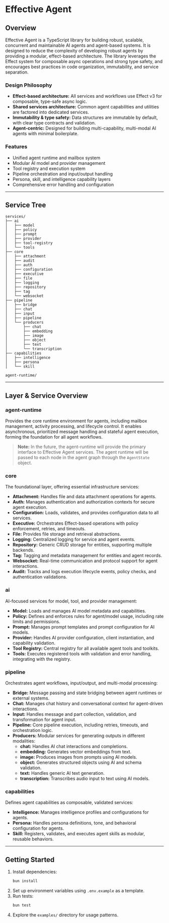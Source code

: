 # Effective Agent

## Overview

Effective Agent is a TypeScript library for building robust, scalable, concurrent and maintainable AI agents and agent-based systems. It is designed to reduce the complexity of developing robust agents by providing a modular, effect-based architecture. The library leverages the Effect system for composable async operations and strong type safety, and encourages best practices in code organization, immutability, and service separation.

### Design Philosophy
- **Effect-based architecture:** All services and workflows use Effect v3 for composable, type-safe async logic.
- **Shared services architecture:** Common agent capabilities and utilities are factored into dedicated services.
- **Immutability & type safety:** Data structures are immutable by default, with clear type contracts and validation.
- **Agent-centric:** Designed for building multi-capability, multi-modal AI agents with minimal boilerplate.

### Features
- Unified agent runtime and mailbox system
- Modular AI model and provider management
- Tool registry and execution system
- Pipeline orchestration and input/output handling
- Persona, skill, and intelligence capability layers
- Comprehensive error handling and configuration

---

## Service Tree

```
services/
├── ai
│   ├── model
│   ├── policy
│   ├── prompt
│   ├── provider
│   ├── tool-registry
│   └── tools
├── core
│   ├── attachment
│   ├── audit
│   ├── auth
│   ├── configuration
│   ├── executive
│   ├── file
│   ├── logging
│   ├── repository
│   ├── tag
│   └── websocket
├── pipeline
│   ├── bridge
│   ├── chat
│   ├── input
│   ├── pipeline
│   └── producers
│       ├── chat
│       ├── embedding
│       ├── image
│       ├── object
│       ├── text
│       └── transcription
├── capabilities
│   ├── intelligence
│   ├── persona
│   └── skill

agent-runtime/
```

---

## Layer & Service Overview

### agent-runtime
Provides the core runtime environment for agents, including mailbox management, activity processing, and lifecycle control. It enables asynchronous, prioritized message handling and stateful agent execution, forming the foundation for all agent workflows.

> **Note:** In the future, the agent-runtime will provide the primary interface to Effective Agent services. The agent runtime will be passed to each node in the agent graph through the `AgentState` object.

### core
The foundational layer, offering essential infrastructure services:
- **Attachment:** Handles file and data attachment operations for agents.
- **Auth:** Manages authentication and authorization contexts for secure agent execution.
- **Configuration:** Loads, validates, and provides configuration data to all services.
- **Executive:** Orchestrates Effect-based operations with policy enforcement, retries, and timeouts.
- **File:** Provides file storage and retrieval abstractions.
- **Logging:** Centralized logging for service and agent events.
- **Repository:** Generic CRUD storage for entities, supporting multiple backends.
- **Tag:** Tagging and metadata management for entities and agent records.
- **Websocket:** Real-time communication and protocol support for agent interactions.
- **Audit:** Tracks and logs execution lifecycle events, policy checks, and authentication validations.

### ai
AI-focused services for model, tool, and provider management:
- **Model:** Loads and manages AI model metadata and capabilities.
- **Policy:** Defines and enforces rules for agent/model usage, including rate limits and permissions.
- **Prompt:** Manages prompt templates and prompt configuration for AI models.
- **Provider:** Handles AI provider configuration, client instantiation, and capability validation.
- **Tool Registry:** Central registry for all available agent tools and toolkits.
- **Tools:** Executes registered tools with validation and error handling, integrating with the registry.

### pipeline
Orchestrates agent workflows, input/output, and multi-modal processing:
- **Bridge:** Message passing and state bridging between agent runtimes or external systems.
- **Chat:** Manages chat history and conversational context for agent-driven interactions.
- **Input:** Handles message and part collection, validation, and transformation for agent input.
- **Pipeline:** Core pipeline execution, including retries, timeouts, and orchestration logic.
- **Producers:** Modular services for generating outputs in different modalities:
    - **chat:** Handles AI chat interactions and completions.
    - **embedding:** Generates vector embeddings from text.
    - **image:** Produces images from prompts using AI models.
    - **object:** Generates structured objects using AI and schema validation.
    - **text:** Handles generic AI text generation.
    - **transcription:** Transcribes audio input to text using AI models.

### capabilities
Defines agent capabilities as composable, validated services:
- **Intelligence:** Manages intelligence profiles and configurations for agents.
- **Persona:** Handles persona definitions, tone, and behavioral configuration for agents.
- **Skill:** Registers, validates, and executes agent skills as modular, reusable behaviors.

---

## Getting Started

1. Install dependencies:
   ```sh
   bun install
   ```
2. Set up environment variables using `.env.example` as a template.
3. Run tests:
   ```sh
   bun test
   ```
4. Explore the `examples/` directory for usage patterns.
